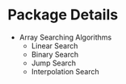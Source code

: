 # Package Details

* Array Searching Algorithms
    * Linear Search
    * Binary Search
    * Jump Search
    * Interpolation Search